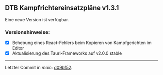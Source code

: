 ﻿## DTB Kampfrichtereinsatzpläne v1.3.1

Eine neue Version ist verfügbar.

### Versionshinweise:

- [x] Behebung eines React-Fehlers beim Kopieren von Kampfgerichten im Editor
- [x] Aktualisierung des Tauri-Frameworks auf v2.0.0 stable

---

Letzter Commit in *main*: [d09bf52](https://github.com/philippremy/dtb-kampfrichtereinsatzplaene/commit/d09bf52516fc4aa58b088cb9ffc3e7823274bc0f).